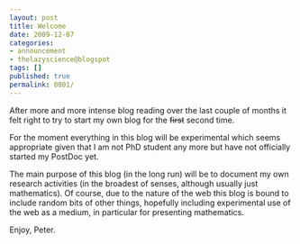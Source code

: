 ```yaml
---
layout: post
title: Welcome
date: 2009-12-07
categories:
- announcement
- thelazyscience@blogspot
tags: []
published: true
permalink: 0001/
---
```


After more and more intense blog reading over the last couple of months it felt right to try to start my own blog for the <del>first</del> second time.

For the moment everything in this blog will be experimental which seems appropriate given that I am not PhD student any more but have not officially started my PostDoc yet.

The main purpose of this blog (in the long run) will be to document my own research activities (in the broadest of senses, although usually just mathematics). Of course, due to the nature of the web this blog is bound to include random bits of other things, hopefully including experimental use of the web as a medium, in particular for presenting mathematics.

Enjoy, Peter.

